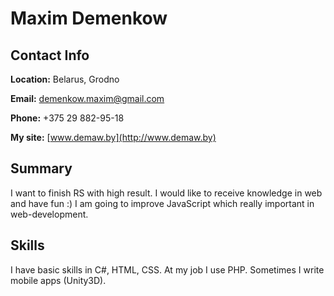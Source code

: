 # Maxim Demenkow


## Contact Info

**Location:** Belarus, Grodno

**Email:** demenkow.maxim@gmail.com

**Phone:** +375 29 882-95-18

**My site:** [www.demaw.by](http://www.demaw.by)

## Summary
I want to finish RS with high result. I would like to receive knowledge in web and have fun :)
I am going to improve JavaScript which really important in web-development.

## Skills

I have basic skills in C#, HTML, CSS. At my job I use PHP. Sometimes I write mobile apps (Unity3D).